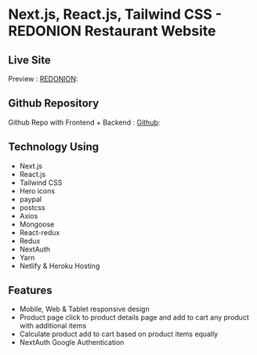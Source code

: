 # Next.js, React.js, Tailwind CSS - REDONION Restaurant Website

## Live Site

Preview : [REDONION](https://redonion-restura.netlify.app/):

## Github Repository

Github Repo with Frontend + Backend : [Github](https://github.com/tanvir-shakil/next-redonion):

## Technology Using

- Next.js
- React.js
- Tailwind CSS
- Hero icons
- paypal
- postcss
- Axios
- Mongoose
- React-redux
- Redux
- NextAuth
- Yarn
- Netlify & Heroku Hosting

## Features

- Mobile, Web & Tablet responsive design
- Product page click to product details page and add to cart any product
  with additional items
- Calculate product add to cart based on product items equally
- NextAuth Google Authentication
